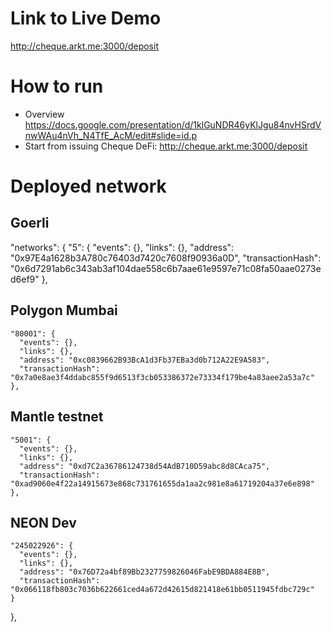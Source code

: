 
# Link to Live Demo
<http://cheque.arkt.me:3000/deposit>

# How to run
- Overview <https://docs.google.com/presentation/d/1klGuNDR46yKlJgu84nvHSrdVnwWAu4nVh_N4TfE_AcM/edit#slide=id.p>
- Start from issuing Cheque DeFi: <http://cheque.arkt.me:3000/deposit>

# Deployed network

## Goerli
  "networks": {
    "5": {
      "events": {},
      "links": {},
      "address": "0x97E4a1628b3A780c76403d7420c7608f90936a0D",
      "transactionHash": "0x6d7291ab6c343ab3af104dae558c6b7aae61e9597e71c08fa50aae0273ed6ef9"
    },

## Polygon Mumbai

    "80001": {
      "events": {},
      "links": {},
      "address": "0xc0839662B93BcA1d3Fb37EBa3d0b712A22E9A583",
      "transactionHash": "0x7a0e8ae3f4ddabc855f9d6513f3cb053386372e73334f179be4a83aee2a53a7c"
    },

## Mantle testnet

    "5001": {
      "events": {},
      "links": {},
      "address": "0xd7C2a36786124738d54AdB710D59abc8d8CAca75",
      "transactionHash": "0xad9060e4f22a14915673e868c731761655da1aa2c981e8a61719204a37e6e898"
    },

## NEON Dev

    "245022926": {
      "events": {},
      "links": {},
      "address": "0x76D72a4bf89Bb2327759826046FabE9BDA884E8B",
      "transactionHash": "0x066118fb803c7036b622661ced4a672d42615d821418e61bb0511945fdbc729c"
    }
  },

